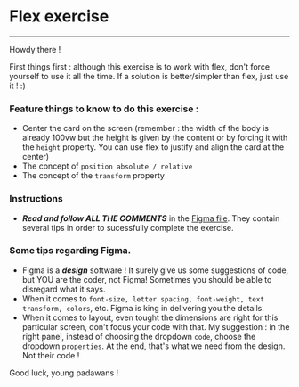 # Flex exercise

---

Howdy there !

First things first : although this exercise is to work with flex, don't force yourself to use it all the time. If a solution is better/simpler than flex, just use it ! :)

### Feature things to know to do this exercise :

- Center the card on the screen (remember : the width of the body is already 100vw but the height is given by the content or by forcing it with the `height` property. You can use flex to justify and align the card at the center)
- The concept of `position absolute / relative`
- The concept of the `transform` property

### Instructions

- **_Read and follow ALL THE COMMENTS_** in the [Figma file](https://www.figma.com/file/vZ4JwyonFDZ4cZXM1fnyNP/EXERCISE2?type=design&node-id=1%3A18&mode=dev). They contain several tips in order to sucessfully complete the exercise.

### Some tips regarding Figma.

- Figma is a **_design_** software ! It surely give us some suggestions of code, but YOU are the coder, not Figma! Sometimes you should be able to disregard what it says.
- When it comes to `font-size, letter spacing, font-weight, text transform, colors`, etc. Figma is king in delivering you the details.
- When it comes to layout, even tought the dimensions are right for this particular screen, don't focus your code with that. My suggestion : in the right panel, instead of choosing the dropdown `code`, choose the dropdown `properties`. At the end, that's what we need from the design. Not their code !

Good luck, young padawans !
